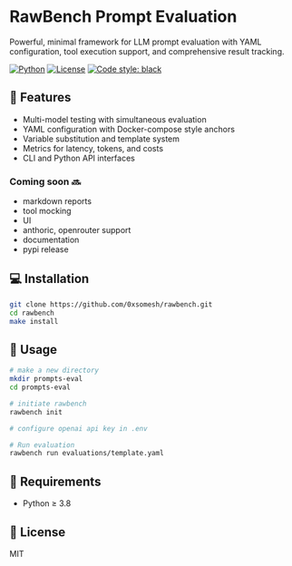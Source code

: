# RawBench Prompt Evaluation

Powerful, minimal framework for LLM prompt evaluation with YAML configuration, tool execution support, and comprehensive result tracking.

[![Python](https://img.shields.io/badge/Python-3.8+-blue.svg)](https://python.org)
[![License](https://img.shields.io/badge/License-MIT-green.svg)](LICENSE)
[![Code style: black](https://img.shields.io/badge/code%20style-black-000000.svg)](https://github.com/psf/black)

## 🚀 Features

- Multi-model testing with simultaneous evaluation
- YAML configuration with Docker-compose style anchors
- Variable substitution and template system
- Metrics for latency, tokens, and costs
- CLI and Python API interfaces

### Coming soon 🔜

- markdown reports
- tool mocking
- UI
- anthoric, openrouter support
- documentation
- pypi release

## 💻 Installation

```bash
git clone https://github.com/0xsomesh/rawbench.git
cd rawbench
make install

```

## 🧹 Usage

```bash
# make a new directory
mkdir prompts-eval
cd prompts-eval

# initiate rawbench
rawbench init

# configure openai api key in .env

# Run evaluation
rawbench run evaluations/template.yaml
```

## 🔖 Requirements

- Python ≥ 3.8

## 🪪 License

MIT